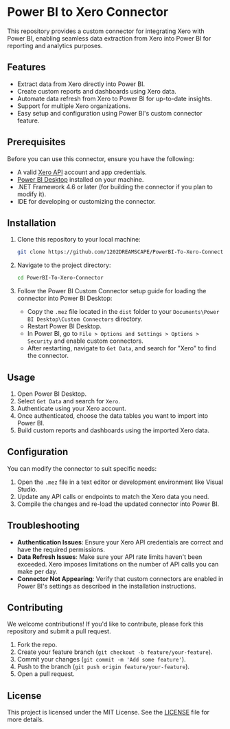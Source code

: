 # Power BI to Xero Connector

This repository provides a custom connector for integrating Xero with Power BI, enabling seamless data extraction from Xero into Power BI for reporting and analytics purposes.

## Features

- Extract data from Xero directly into Power BI.
- Create custom reports and dashboards using Xero data.
- Automate data refresh from Xero to Power BI for up-to-date insights.
- Support for multiple Xero organizations.
- Easy setup and configuration using Power BI's custom connector feature.

## Prerequisites

Before you can use this connector, ensure you have the following:

- A valid [Xero API](https://developer.xero.com/documentation/getting-started) account and app credentials.
- [Power BI Desktop](https://powerbi.microsoft.com/desktop/) installed on your machine.
- .NET Framework 4.6 or later (for building the connector if you plan to modify it).
- IDE for developing or customizing the connector.

## Installation

1. Clone this repository to your local machine:

    ```bash
    git clone https://github.com/1202DREAMSCAPE/PowerBI-To-Xero-Connector.git
    ```

2. Navigate to the project directory:

    ```bash
    cd PowerBI-To-Xero-Connector
    ```

3. Follow the Power BI Custom Connector setup guide for loading the connector into Power BI Desktop:

    - Copy the `.mez` file located in the `dist` folder to your `Documents\Power BI Desktop\Custom Connectors` directory.
    - Restart Power BI Desktop.
    - In Power BI, go to `File > Options and Settings > Options > Security` and enable custom connectors.
    - After restarting, navigate to `Get Data`, and search for "Xero" to find the connector.

## Usage

1. Open Power BI Desktop.
2. Select `Get Data` and search for `Xero`.
3. Authenticate using your Xero account.
4. Once authenticated, choose the data tables you want to import into Power BI.
5. Build custom reports and dashboards using the imported Xero data.

## Configuration

You can modify the connector to suit specific needs:

1. Open the `.mez` file in a text editor or development environment like Visual Studio.
2. Update any API calls or endpoints to match the Xero data you need.
3. Compile the changes and re-load the updated connector into Power BI.

## Troubleshooting

- **Authentication Issues**: Ensure your Xero API credentials are correct and have the required permissions.
- **Data Refresh Issues**: Make sure your API rate limits haven't been exceeded. Xero imposes limitations on the number of API calls you can make per day.
- **Connector Not Appearing**: Verify that custom connectors are enabled in Power BI's settings as described in the installation instructions.

## Contributing

We welcome contributions! If you'd like to contribute, please fork this repository and submit a pull request.

1. Fork the repo.
2. Create your feature branch (`git checkout -b feature/your-feature`).
3. Commit your changes (`git commit -m 'Add some feature'`).
4. Push to the branch (`git push origin feature/your-feature`).
5. Open a pull request.

## License

This project is licensed under the MIT License. See the [LICENSE](LICENSE) file for more details.
